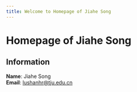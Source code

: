 ```yaml
---
title: Welcome to Homepage of Jiahe Song
---
```


# Homepage of Jiahe Song

## Information

**Name**: Jiahe Song  
**Email**: lushanhr@tju.edu.cn
